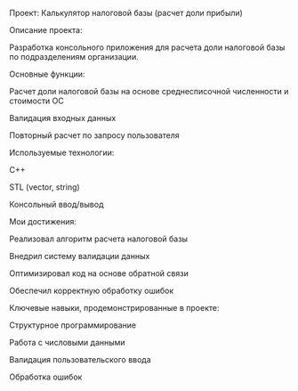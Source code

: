 Проект: Калькулятор налоговой базы (расчет доли прибыли)

Описание проекта:

Разработка консольного приложения для расчета доли налоговой базы по подразделениям организации.

Основные функции:

Расчет доли налоговой базы на основе среднесписочной численности и стоимости ОС

Валидация входных данных

Повторный расчет по запросу пользователя

Используемые технологии:

C++

STL (vector, string)

Консольный ввод/вывод

Мои достижения:

Реализовал алгоритм расчета налоговой базы

Внедрил систему валидации данных

Оптимизировал код на основе обратной связи

Обеспечил корректную обработку ошибок

Ключевые навыки, продемонстрированные в проекте:

Структурное программирование

Работа с числовыми данными

Валидация пользовательского ввода

Обработка ошибок
